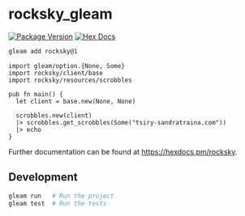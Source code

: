 # rocksky_gleam

[![Package Version](https://img.shields.io/hexpm/v/rocksky)](https://hex.pm/packages/rocksky)
[![Hex Docs](https://img.shields.io/badge/hex-docs-ffaff3)](https://hexdocs.pm/rocksky/)

```sh
gleam add rocksky@1
```
```gleam
import gleam/option.{None, Some}
import rocksky/client/base
import rocksky/resources/scrobbles

pub fn main() {
  let client = base.new(None, None)

  scrobbles.new(client)
  |> scrobbles.get_scrobbles(Some("tsiry-sandratraina.com"))
  |> echo
}

```

Further documentation can be found at <https://hexdocs.pm/rocksky>.

## Development

```sh
gleam run   # Run the project
gleam test  # Run the tests
```
